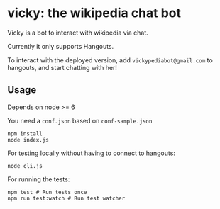 vicky: the wikipedia chat bot
=============================

Vicky is a bot to interact with wikipedia via chat.

Currently it only supports Hangouts.

To interact with the deployed version, add `vickypediabot@gmail.com` to
hangouts, and start chatting with her!

## Usage

Depends on node >= 6

You need a `conf.json` based on `conf-sample.json`

```
npm install
node index.js
```

For testing locally without having to connect to hangouts:

```
node cli.js
```

For running the tests:

```
npm test # Run tests once
npm run test:watch # Run test watcher
```

